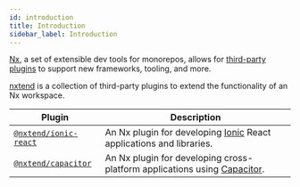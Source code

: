 ```yaml
---
id: introduction
title: Introduction
sidebar_label: Introduction
---
```


[Nx](https://nx.dev/), a set of extensible dev tools for monorepos, allows for [third-party plugins](https://nx.dev/nx-community) to support new frameworks, tooling, and more.

[nxtend](https://github.com/nxtend-team/nxtend) is a collection of third-party plugins to extend the functionality of an Nx workspace.

| Plugin                                              | Description                                                                                              |
| --------------------------------------------------- | -------------------------------------------------------------------------------------------------------- |
| [`@nxtend/ionic-react`](../ionic-react/overview.md) | An Nx plugin for developing [Ionic](https://ionicframework.com/docs) React applications and libraries.   |
| [`@nxtend/capacitor`](../capacitor/overview.md)     | An Nx plugin for developing cross-platform applications using [Capacitor](https://capacitorjs.com/docs). |
